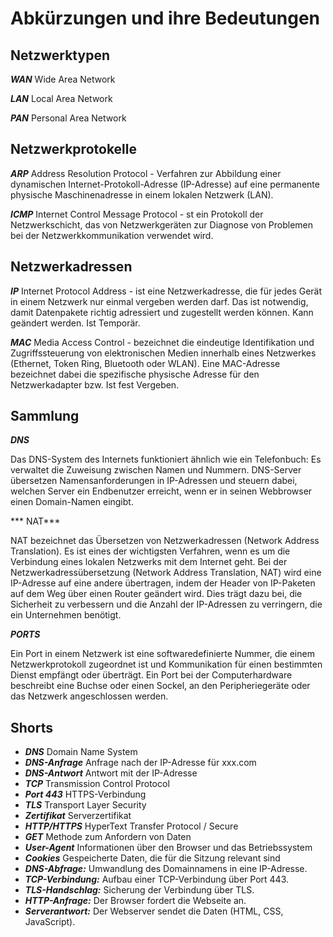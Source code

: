 # Abkürzungen und ihre Bedeutungen

## Netzwerktypen

***WAN***
Wide Area Network 

***LAN***
Local Area Network 

***PAN***
Personal Area Network  

## Netzwerkprotokelle

***ARP***
Address Resolution Protocol - Verfahren zur Abbildung einer dynamischen Internet-Protokoll-Adresse (IP-Adresse) auf eine permanente physische Maschinenadresse in einem lokalen Netzwerk (LAN). 

***ICMP***
Internet Control Message Protocol - st ein Protokoll der Netzwerkschicht, das von Netzwerkgeräten zur Diagnose von Problemen bei der Netzwerkkommunikation verwendet wird.

## Netzwerkadressen

***IP***
Internet Protocol Address -  ist eine Netzwerkadresse, die für jedes Gerät in einem Netzwerk nur einmal vergeben werden darf. Das ist notwendig, damit Datenpakete richtig adressiert und zugestellt werden können. Kann geändert werden. Ist Temporär.

***MAC*** 
Media Access Control - bezeichnet die eindeutige Identifikation und Zugriffssteuerung von elektronischen Medien innerhalb eines Netzwerkes (Ethernet, Token Ring, Bluetooth oder WLAN). Eine MAC-Adresse bezeichnet dabei die spezifische physische Adresse für den Netzwerkadapter bzw. Ist fest Vergeben. 


## Sammlung

***DNS***

Das DNS-System des Internets funktioniert ähnlich wie ein Telefonbuch: Es verwaltet die Zuweisung zwischen Namen und Nummern. DNS-Server übersetzen Namensanforderungen in IP-Adressen und steuern dabei, welchen Server ein Endbenutzer erreicht, wenn er in seinen Webbrowser einen Domain-Namen eingibt.

*** NAT***

NAT bezeichnet das Übersetzen von Netzwerkadressen (Network Address Translation). Es ist eines der wichtigsten Verfahren, wenn es um die Verbindung eines lokalen Netzwerks mit dem Internet geht.
Bei der Netzwerkadressübersetzung (Network Address Translation, NAT) wird eine IP-Adresse auf eine andere übertragen, indem der Header von IP-Paketen auf dem Weg über einen Router geändert wird. Dies trägt dazu bei, die Sicherheit zu verbessern und die Anzahl der IP-Adressen zu verringern, die ein Unternehmen benötigt.

***PORTS***

 Ein Port in einem Netzwerk ist eine softwaredefinierte Nummer, die einem Netzwerkprotokoll zugeordnet ist und Kommunikation für einen bestimmten Dienst empfängt oder überträgt. Ein Port bei der Computerhardware beschreibt eine Buchse oder einen Sockel, an den Peripheriegeräte oder das Netzwerk angeschlossen werden.

## Shorts

- ***DNS*** Domain Name System
- ***DNS-Anfrage*** Anfrage nach der IP-Adresse für xxx.com
- ***DNS-Antwort*** Antwort mit der IP-Adresse
- ***TCP*** Transmission Control Protocol
- ***Port 443*** HTTPS-Verbindung 
- ***TLS*** Transport Layer Security
- ***Zertifikat*** Serverzertifikat
- ***HTTP/HTTPS*** HyperText Transfer Protocol / Secure
- ***GET*** Methode zum Anfordern von Daten
- ***User-Agent*** Informationen über den Browser und das Betriebssystem
- ***Cookies*** Gespeicherte Daten, die für die Sitzung relevant sind
- ***DNS-Abfrage:*** Umwandlung des Domainnamens in eine IP-Adresse.
- ***TCP-Verbindung:*** Aufbau einer TCP-Verbindung über Port 443.
- ***TLS-Handschlag:*** Sicherung der Verbindung über TLS.
- ***HTTP-Anfrage:*** Der Browser fordert die Webseite an.
- ***Serverantwort:*** Der Webserver sendet die Daten (HTML, CSS, JavaScript).